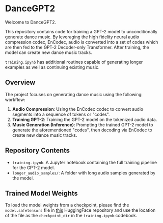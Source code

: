 # DanceGPT2

Welcome to DanceGPT2.

This repository contains code for training a GPT-2 model to unconditionally generate dance music. By leveraging the high fidelity neural audio compression codec, EnCodec, audio is converted into a set of codes which are then fed to the GPT-2 Decoder-only Transformer. After training, the model can create new dance music tracks.

`training.ipynb` has additional routines capable of generating longer examples as well as continuing existing music.

## Overview

The project focuses on generating dance music using the following workflow:
1. **Audio Compression**: Using the EnCodec codec to convert audio segments into a sequence of tokens or "codes".
2. **Training GPT-2**: Training the GPT-2 model on the tokenized audio data.
3. **Music Generation (Inference)**: Prompting the trained GPT-2 model to generate the aforementioned "codes", then decoding via EnCodec to create new dance music tracks.

## Repository Contents

- `training.ipynb`: A Jupyter notebook containing the full training pipeline for the GPT-2 model.
- `longer_audio_samples/`: A folder with long audio samples generated by the model.

## Trained Model Weights

To load the model weights from a checkpoint, please find the `model.safetensors` file in [this](https://huggingface.co/JulianS/DanceGPT2/tree/main) HuggingFace repository and use the location of the file as the `checkpoint_dir` in the `training.ipynb` codebook. 
